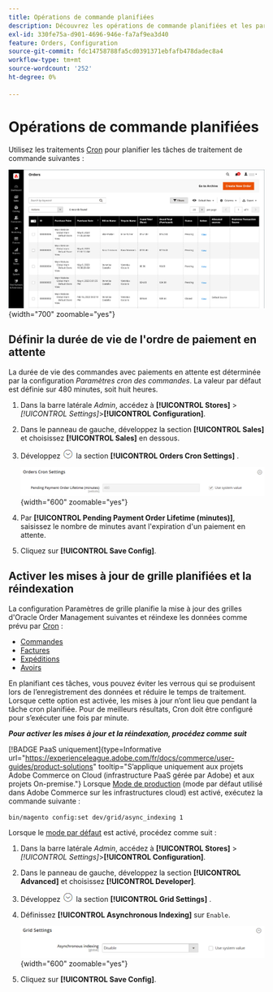 ```yaml
---
title: Opérations de commande planifiées
description: Découvrez les opérations de commande planifiées et les paramètres cron de commande qui prennent en charge cette fonctionnalité.
exl-id: 330fe75a-d901-4696-946e-fa7af9ea3d40
feature: Orders, Configuration
source-git-commit: fdc14758788fa5cd0391371ebfafb478dadec8a4
workflow-type: tm+mt
source-wordcount: '252'
ht-degree: 0%

---
```


# Opérations de commande planifiées

Utilisez les traitements [Cron](../systems/cron.md) pour planifier les tâches de traitement de commande suivantes :

![Grille Commandes](./assets/orders-grid.png){width="700" zoomable="yes"}

## Définir la durée de vie de l&#39;ordre de paiement en attente

La durée de vie des commandes avec paiements en attente est déterminée par la configuration _Paramètres cron des commandes_. La valeur par défaut est définie sur 480 minutes, soit huit heures.

1. Dans la barre latérale _Admin_, accédez à **[!UICONTROL Stores]** > _[!UICONTROL Settings]_>**[!UICONTROL Configuration]**.

1. Dans le panneau de gauche, développez la section **[!UICONTROL Sales]** et choisissez **[!UICONTROL Sales]** en dessous.

1. Développez ![Sélecteur d’extension](../assets/icon-display-expand.png) la section **[!UICONTROL Orders Cron Settings]** .

   ![Paramètres Cron des commandes](../configuration-reference/sales/assets/sales-orders-cron-settings.png){width="600" zoomable="yes"}

1. Par **[!UICONTROL Pending Payment Order Lifetime (minutes)]**, saisissez le nombre de minutes avant l&#39;expiration d&#39;un paiement en attente.

1. Cliquez sur **[!UICONTROL Save Config]**.

## Activer les mises à jour de grille planifiées et la réindexation

La configuration Paramètres de grille planifie la mise à jour des grilles d&#39;Oracle Order Management suivantes et réindexe les données comme prévu par [Cron](../systems/cron.md) :

- [Commandes](orders.md#orders-workspace)
- [Factures](invoices.md)
- [Expéditions](shipments.md)
- [Avoirs](credit-memos.md)

En planifiant ces tâches, vous pouvez éviter les verrous qui se produisent lors de l’enregistrement des données et réduire le temps de traitement. Lorsque cette option est activée, les mises à jour n’ont lieu que pendant la tâche cron planifiée. Pour de meilleurs résultats, Cron doit être configuré pour s’exécuter une fois par minute.

**_Pour activer les mises à jour et la réindexation, procédez comme suit_**

[!BADGE PaaS uniquement]{type=Informative url="https://experienceleague.adobe.com/fr/docs/commerce/user-guides/product-solutions" tooltip="S’applique uniquement aux projets Adobe Commerce on Cloud (infrastructure PaaS gérée par Adobe) et aux projets On-premise."} Lorsque [Mode de production](https://experienceleague.adobe.com/docs/commerce-operations/configuration-guide/setup/application-modes.html?lang=fr#production-mode) (mode par défaut utilisé dans Adobe Commerce sur les infrastructures cloud) est activé, exécutez la commande suivante :

`bin/magento config:set dev/grid/async_indexing 1`

Lorsque le [mode par défaut](https://experienceleague.adobe.com/docs/commerce-operations/configuration-guide/setup/application-modes.html?lang=fr#default-mode) est activé, procédez comme suit :

1. Dans la barre latérale _Admin_, accédez à **[!UICONTROL Stores]** > _[!UICONTROL Settings]_>**[!UICONTROL Configuration]**.

1. Dans le panneau de gauche, développez la section **[!UICONTROL Advanced]** et choisissez **[!UICONTROL Developer]**.

1. Développez ![Sélecteur d’extension](../assets/icon-display-expand.png) la section **[!UICONTROL Grid Settings]** .

1. Définissez **[!UICONTROL Asynchronous Indexing]** sur `Enable`.

   ![Paramètres de grille](../configuration-reference/advanced/assets/developer-grid-settings.png){width="600" zoomable="yes"}

1. Cliquez sur **[!UICONTROL Save Config]**.
